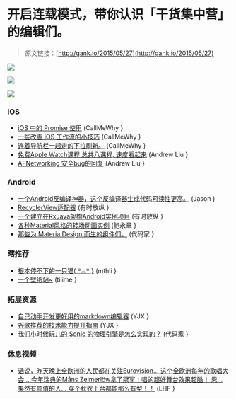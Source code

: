 # 开启连载模式，带你认识「干货集中营」的编辑们。

> 原文链接：[http://gank.io/2015/05/27](http://gank.io/2015/05/27)

![](http://ww1.sinaimg.cn/large/610dc034gw1esinw76flej20hs0hswgm.jpg)

![](http://ww1.sinaimg.cn/large/7a8aed7bgw1esijbxxwkfj20f00qotb6.jpg)

![](http://ww3.sinaimg.cn/large/610dc034jw1esinr6d2svj20kt0bxaai.jpg)

### iOS

* [iOS 中的 Promise 使用](https://medium.com/the) (CallMeWhy }
* [一些改善 iOS 工作流的小技巧](https://medium.com/the) (CallMeWhy }
* [连着导航栏一起走的下拉刷新。](http://www.thinkandbuild.it/implementing) (CallMeWhy }
* [免费Apple Watch课程 总共八课程, 速度看起来](http://www.designforwearables.com/vip/) (Andrew Liu }
* [AFNetworking 安全bug的回复](http://www.yming9.com/?p=579) (Andrew Liu }

### Android

* [一个Android反编译神器，这个反编译器生成代码可读性更高。](https://github.com/skylot/jadx) (Jason }
* [RecyclerView适配器](https://github.com/exallium/RxRecyclerView) (有时放纵 }
* [一个建立在RxJava架构Android实例项目](https://github.com/tehmou/rx) (有时放纵 }
* [各种Material风格的转场动画实例](https://github.com/lgvalle/Material) (鲍永章 }
* [那些为 Materia Design 而生的组件们。](https://github.com/lightSky/Awesome) (代码家 }

### 瞎推荐

* [根本停不下的一只猫( ꒪⌓꒪ }](http://www.nyan.cat/) (mthli }
* [一个壁纸站~](http://alpha.wallhaven.cc/) (tiiime }

### 拓展资源

* [自己动手开发更好用的markdown编辑器](http://benq.im/2015/04/21/hexomd) (YJX }
* [谷歌推荐的技术能力提升指南](http://www.imooc.com/wenda/detail/263443) (YJX }
* [我们小时候玩儿的 Sonic 的物理引擎是怎么实现的？](http://info.sonicretro.org/Sonic_Physics_Guide?v=0) (代码家 }

### 休息视频

* [话说，昨天晚上全欧洲的人民都在关注Eurovision... 这个全欧洲每年的歌唱大会... 今年瑞典的M&aring;ns Zelmerl&ouml;w拿了冠军！唱的超好舞台效果超酷！ 恩... 果然有颜值的人... 穿个秋衣上台都能那么有型！！](http://v.youku.com/v_show/id_XOTYyOTE4Nzgw.html?from=s1.8) (LHF }

